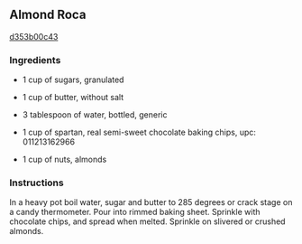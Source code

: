 ## Almond Roca

[d353b00c43](http://www.food.com/recipe/almond-roca-391408)

### Ingredients

 - 1 cup of sugars, granulated

 - 1 cup of butter, without salt

 - 3 tablespoon of water, bottled, generic

 - 1 cup of spartan, real semi-sweet chocolate baking chips, upc: 011213162966

 - 1 cup of nuts, almonds

### Instructions

In a heavy pot boil water, sugar and butter to 285 degrees or crack stage on a candy thermometer. Pour into rimmed baking sheet. Sprinkle with chocolate chips, and spread when melted. Sprinkle on slivered or crushed almonds.